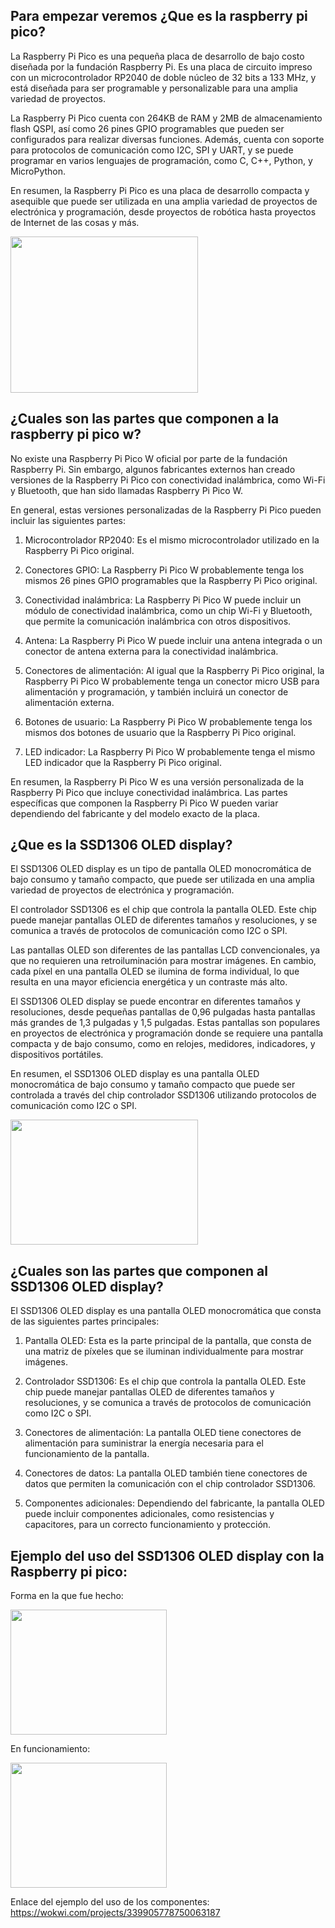 
## Para empezar veremos ¿Que es la raspberry pi pico?

La Raspberry Pi Pico es una pequeña placa de desarrollo de bajo costo diseñada por la fundación Raspberry Pi. Es una placa de circuito impreso con un microcontrolador RP2040 de doble núcleo de 32 bits a 133 MHz, y está diseñada para ser programable y personalizable para una amplia variedad de proyectos.

La Raspberry Pi Pico cuenta con 264KB de RAM y 2MB de almacenamiento flash QSPI, así como 26 pines GPIO programables que pueden ser configurados para realizar diversas funciones. Además, cuenta con soporte para protocolos de comunicación como I2C, SPI y UART, y se puede programar en varios lenguajes de programación, como C, C++, Python, y MicroPython.

En resumen, la Raspberry Pi Pico es una placa de desarrollo compacta y asequible que puede ser utilizada en una amplia variedad de proyectos de electrónica y programación, desde proyectos de robótica hasta proyectos de Internet de las cosas y más.

<a><img src="https://user-images.githubusercontent.com/112134604/225466320-37058ca3-8d43-4f74-a2d6-4681229017f5.png" width="300" height="250"/></a>

## ¿Cuales son las partes que componen a la raspberry pi pico w?

No existe una Raspberry Pi Pico W oficial por parte de la fundación Raspberry Pi. Sin embargo, algunos fabricantes externos han creado versiones de la Raspberry Pi Pico con conectividad inalámbrica, como Wi-Fi y Bluetooth, que han sido llamadas Raspberry Pi Pico W.

En general, estas versiones personalizadas de la Raspberry Pi Pico pueden incluir las siguientes partes:

1. Microcontrolador RP2040: Es el mismo microcontrolador utilizado en la Raspberry Pi Pico original.

2. Conectores GPIO: La Raspberry Pi Pico W probablemente tenga los mismos 26 pines GPIO programables que la Raspberry Pi Pico original.

3. Conectividad inalámbrica: La Raspberry Pi Pico W puede incluir un módulo de conectividad inalámbrica, como un chip Wi-Fi y Bluetooth, que permite la comunicación inalámbrica con otros dispositivos.

4. Antena: La Raspberry Pi Pico W puede incluir una antena integrada o un conector de antena externa para la conectividad inalámbrica.

5. Conectores de alimentación: Al igual que la Raspberry Pi Pico original, la Raspberry Pi Pico W probablemente tenga un conector micro USB para alimentación y programación, y también incluirá un conector de alimentación externa.

6. Botones de usuario: La Raspberry Pi Pico W probablemente tenga los mismos dos botones de usuario que la Raspberry Pi Pico original.

7. LED indicador: La Raspberry Pi Pico W probablemente tenga el mismo LED indicador que la Raspberry Pi Pico original.

En resumen, la Raspberry Pi Pico W es una versión personalizada de la Raspberry Pi Pico que incluye conectividad inalámbrica. Las partes específicas que componen la Raspberry Pi Pico W pueden variar dependiendo del fabricante y del modelo exacto de la placa.

## ¿Que es la SSD1306 OLED display?

El SSD1306 OLED display es un tipo de pantalla OLED monocromática de bajo consumo y tamaño compacto, que puede ser utilizada en una amplia variedad de proyectos de electrónica y programación.

El controlador SSD1306 es el chip que controla la pantalla OLED. Este chip puede manejar pantallas OLED de diferentes tamaños y resoluciones, y se comunica a través de protocolos de comunicación como I2C o SPI.

Las pantallas OLED son diferentes de las pantallas LCD convencionales, ya que no requieren una retroiluminación para mostrar imágenes. En cambio, cada píxel en una pantalla OLED se ilumina de forma individual, lo que resulta en una mayor eficiencia energética y un contraste más alto.

El SSD1306 OLED display se puede encontrar en diferentes tamaños y resoluciones, desde pequeñas pantallas de 0,96 pulgadas hasta pantallas más grandes de 1,3 pulgadas y 1,5 pulgadas. Estas pantallas son populares en proyectos de electrónica y programación donde se requiere una pantalla compacta y de bajo consumo, como en relojes, medidores, indicadores, y dispositivos portátiles.

En resumen, el SSD1306 OLED display es una pantalla OLED monocromática de bajo consumo y tamaño compacto que puede ser controlada a través del chip controlador SSD1306 utilizando protocolos de comunicación como I2C o SPI.


<a><img src="https://user-images.githubusercontent.com/112134604/225470517-7d3e21c8-e4b2-4e03-89d2-59e5fc9d8714.png" width="300" height="200"/></a>

## ¿Cuales son las partes que componen al SSD1306 OLED display?

El SSD1306 OLED display es una pantalla OLED monocromática que consta de las siguientes partes principales:

1. Pantalla OLED: Esta es la parte principal de la pantalla, que consta de una matriz de píxeles que se iluminan individualmente para mostrar imágenes.

2. Controlador SSD1306: Es el chip que controla la pantalla OLED. Este chip puede manejar pantallas OLED de diferentes tamaños y resoluciones, y se comunica a través de protocolos de comunicación como I2C o SPI.

3. Conectores de alimentación: La pantalla OLED tiene conectores de alimentación para suministrar la energía necesaria para el funcionamiento de la pantalla.

4. Conectores de datos: La pantalla OLED también tiene conectores de datos que permiten la comunicación con el chip controlador SSD1306.

5. Componentes adicionales: Dependiendo del fabricante, la pantalla OLED puede incluir componentes adicionales, como resistencias y capacitores, para un correcto funcionamiento y protección.

## Ejemplo del uso del SSD1306 OLED display con la Raspberry pi pico:

Forma en la que fue hecho:

<a><img src="https://user-images.githubusercontent.com/112134604/225474759-69af5a12-6309-42a3-a004-530935930047.png" width="250" height="200"/></a>

En funcionamiento:

<a><img src="https://user-images.githubusercontent.com/112134604/225476665-2ef1d445-d6d6-4949-b5d4-f2310c014443.png" width="250" height="200"/></a>

Enlace del ejemplo del uso de los componentes: https://wokwi.com/projects/339905778750063187
